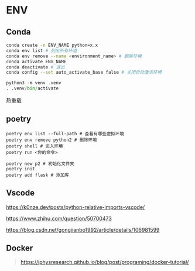 # ENV

## Conda

```bash
conda create -n ENV_NAME python=x.x 
conda env list # 列出所有环境
conda env remove --name <environment_name> # 删除环境
conda activate ENV_NAME
conda deactivate # 退出
conda config --set auto_activate_base false # 关闭自动激活环境
```

```python
python3 -m venv .venv
. .venv/bin/activate
```

热重载
## poetry
```
poetry env list --full-path # 查看有哪些虚拟环境
poetry env remove python2 # 删除环境
poetry shell # 进入环境
poetry run <你的命令> 
```

```shell
poetry new p2 # 初始化文件夹
poetry init
poetry add flask # 添加库

```

## Vscode

https://k0nze.dev/posts/python-relative-imports-vscode/

https://www.zhihu.com/question/50700473

https://blog.csdn.net/gongjianbo1992/article/details/106981599
## Docker
> https://iphysresearch.github.io/blog/post/programing/docker-tutorial/

